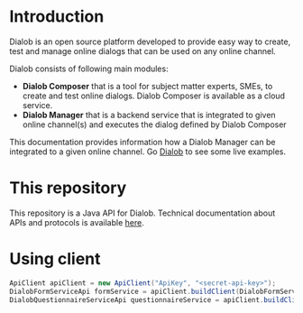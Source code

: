 # Introduction

Dialob is an open source platform developed to provide easy way to create, test and manage online dialogs that can be used on any online channel.

Dialob consists of following main modules:
* **Dialob Composer** that is a tool for subject matter experts, SMEs, to create and test online dialogs. Dialob Composer is available as a cloud service.
* **Dialob Manager** that is a backend service that is integrated to given online channel(s) and executes the dialog defined by Dialob Composer

This documentation provides information how a Dialob Manager can be integrated to a given online channel. Go [Dialob](www.dialob.io) to see some live examples.

# This repository

This repository is a Java API for Dialob.
Technical documentation about APIs and protocols is available [here](https://dialob.github.io/).

# Using client

```java
ApiClient apiClient = new ApiClient("ApiKey", "<secret-api-key>");
DialobFormServiceApi formService = apiClient.buildClient(DialobFormServiceApi.class);
DialobQuestionnaireServiceApi questionnaireService = apiClient.buildClient(DialobQuestionnaireServiceApi.class);
```
